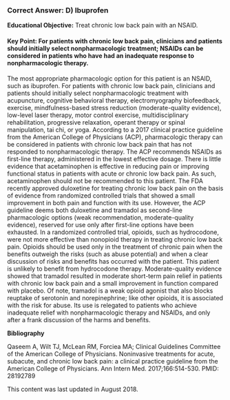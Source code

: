 
### Correct Answer: D) Ibuprofen 

**Educational Objective:** Treat chronic low back pain with an NSAID.

#### **Key Point:** For patients with chronic low back pain, clinicians and patients should initially select nonpharmacologic treatment; NSAIDs can be considered in patients who have had an inadequate response to nonpharmacologic therapy.

The most appropriate pharmacologic option for this patient is an NSAID, such as ibuprofen. For patients with chronic low back pain, clinicians and patients should initially select nonpharmacologic treatment with acupuncture, cognitive behavioral therapy, electromyography biofeedback, exercise, mindfulness-based stress reduction (moderate-quality evidence), low-level laser therapy, motor control exercise, multidisciplinary rehabilitation, progressive relaxation, operant therapy or spinal manipulation, tai chi, or yoga. According to a 2017 clinical practice guideline from the American College of Physicians (ACP), pharmacologic therapy can be considered in patients with chronic low back pain that has not responded to nonpharmacologic therapy. The ACP recommends NSAIDs as first-line therapy, administered in the lowest effective dosage.
There is little evidence that acetaminophen is effective in reducing pain or improving functional status in patients with acute or chronic low back pain. As such, acetaminophen should not be recommended to this patient.
The FDA recently approved duloxetine for treating chronic low back pain on the basis of evidence from randomized controlled trials that showed a small improvement in both pain and function with its use. However, the ACP guideline deems both duloxetine and tramadol as second-line pharmacologic options (weak recommendation, moderate-quality evidence), reserved for use only after first-line options have been exhausted.
In a randomized controlled trial, opioids, such as hydrocodone, were not more effective than nonopioid therapy in treating chronic low back pain. Opioids should be used only in the treatment of chronic pain when the benefits outweigh the risks (such as abuse potential) and when a clear discussion of risks and benefits has occurred with the patient. This patient is unlikely to benefit from hydrocodone therapy.
Moderate-quality evidence showed that tramadol resulted in moderate short-term pain relief in patients with chronic low back pain and a small improvement in function compared with placebo. Of note, tramadol is a weak opioid agonist that also blocks reuptake of serotonin and norepinephrine; like other opioids, it is associated with the risk for abuse. Its use is relegated to patients who achieve inadequate relief with nonpharmacologic therapy and NSAIDs, and only after a frank discussion of the harms and benefits.

**Bibliography**

Qaseem A, Wilt TJ, McLean RM, Forciea MA; Clinical Guidelines Committee of the American College of Physicians. Noninvasive treatments for acute, subacute, and chronic low back pain: a clinical practice guideline from the American College of Physicians. Ann Intern Med. 2017;166:514-530. PMID: 28192789

This content was last updated in August 2018.
